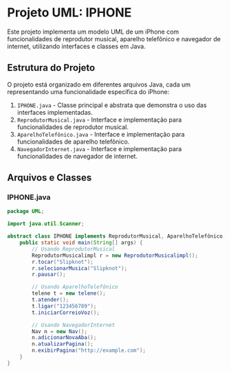 # Projeto UML: IPHONE

Este projeto implementa um modelo UML de um iPhone com funcionalidades de reprodutor musical, aparelho telefônico e navegador de internet, utilizando interfaces e classes em Java.

## Estrutura do Projeto

O projeto está organizado em diferentes arquivos Java, cada um representando uma funcionalidade específica do iPhone:

1. `IPHONE.java` - Classe principal e abstrata que demonstra o uso das interfaces implementadas.
2. `ReprodutorMusical.java` - Interface e implementação para funcionalidades de reprodutor musical.
3. `AparelhoTelefônico.java` - Interface e implementação para funcionalidades de aparelho telefônico.
4. `NavegadorInternet.java` - Interface e implementação para funcionalidades de navegador de internet.

## Arquivos e Classes

### IPHONE.java

```java
package UML;

import java.util.Scanner;

abstract class IPHONE implements ReprodutorMusical, AparelhoTelefônico, NavegadorInternet {
    public static void main(String[] args) {
        // Usando ReprodutorMusical
        ReprodutorMusicalimpl r = new ReprodutorMusicalimpl();
        r.tocar("Slipknot");
        r.selecionarMusica("Slipknot");
        r.pausar();

        // Usando AparelhoTelefônico
        telene t = new telene();
        t.atender();
        t.ligar("123456789");
        t.iniciarCorreioVoz();

        // Usando NavegadorInternet
        Nav n = new Nav();
        n.adicionarNovaAba();
        n.atualizarPagina();
        n.exibirPagina("http://example.com");
    }
}
